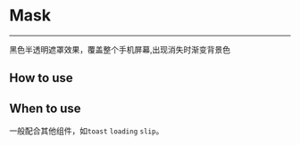 # Mask

---

黑色半透明遮罩效果，覆盖整个手机屏幕,出现消失时渐变背景色

## How to use

<Mask></Mask>

## When to use

一般配合其他组件，如`toast` `loading` `slip`。


